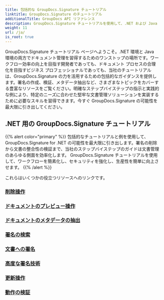 ```yaml
---
title: 包括的な GroupDocs.Signature チュートリアル
linktitle: GroupDocs.Signature のチュートリアル
additionalTitle: GroupDocs API リファレンス
description: GroupDocs.Signature チュートリアルを使用して、.NET および Java でのドキュメント管理をマスターします。メタデータの作成、検証、抽出などを行います。シームレスなワークフローを体験してください。
weight: 11
url: /ja/
is_root: true
---
```


GroupDocs.Signature チュートリアル ページへようこそ。.NET 環境と Java 環境の両方でドキュメント管理を習得するためのワンストップの場所です。ワークフロー効率の向上を目指す開発者であっても、ドキュメント プロセスの合理化を目指すビジネス プロフェッショナルであっても、当社のチュートリアルは、GroupDocs.Signature の力を活用するための包括的なガイダンスを提供します。署名の作成、検証、メタデータ抽出など、さまざまなトピックをカバーする豊富なリソースをご覧ください。明確なステップバイステップの指示と実践的な例により、特定のニーズに合わせた堅牢な文書管理ソリューションを実装するために必要なスキルを習得できます。今すぐ GroupDocs.Signature の可能性を最大限に引き出してください。
## .NET 用の GroupDocs.Signature チュートリアル
{{% alert color="primary" %}}
包括的なチュートリアルと例を使用して、GroupDocs.Signature for .NET の可能性を最大限に引き出します。署名の削除から文書の整合性の検証まで、当社のステップバイステップのガイドは文書管理のあらゆる側面を効率化します。 GroupDocs.Signature チュートリアルを使用して、ワークフローを簡素化し、セキュリティを強化し、生産性を簡単に向上させます。
{{% /alert %}}

これらはいくつかの役立つリソースへのリンクです。
 
### [削除操作](./net/delete-operations/)
### [ドキュメントのプレビュー操作](./net/document-preview-operations/)
### [ドキュメントのメタデータの抽出](./net/document-metadata-extraction/)
### [署名の検索](./net/signature-searching/)
### [文書への署名](./net/document-signing/)
### [高度な署名技術](./net/advanced-signature-techniques/)
### [更新操作](./net/update-operations/)
### [動作の検証](./net/verify-operations/)



